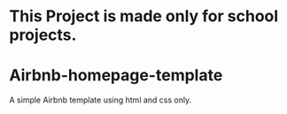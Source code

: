 # This Project is made only for school projects.
# Airbnb-homepage-template
A simple Airbnb template using html and css only.
